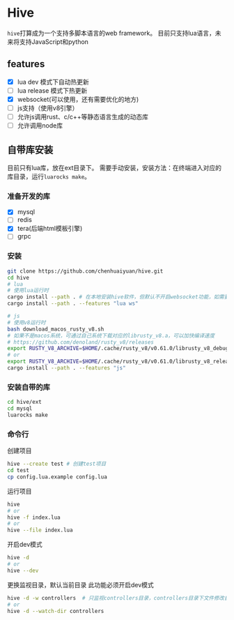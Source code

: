 # Hive

`hive`打算成为一个支持多脚本语言的web framework。
目前只支持lua语言，未来将支持JavaScript和python

## features

- [x] lua dev 模式下自动热更新
- [ ] lua release 模式下热更新
- [x] websocket(可以使用，还有需要优化的地方)
- [ ] js支持（使用v8引擎）
- [ ] 允许js调用rust、c/c++等静态语言生成的动态库
- [ ] 允许调用node库

## 自带库安装

目前只有lua库，放在ext目录下。
需要手动安装，安装方法：在终端进入对应的库目录，运行`luarocks make`。

### 准备开发的库

- [x] mysql
- [ ] redis
- [x] tera(后端html模板引擎)
- [ ] grpc

### 安装

```bash
git clone https://github.com/chenhuaiyuan/hive.git
cd hive
# lua
# 使用lua运行时
cargo install --path . # 在本地安装hive软件，但默认不开启websocket功能，如需要使用websocket，请运行下面命令行
cargo install --path . --features "lua ws"

# js
# 使用v8运行时
bash download_macos_rusty_v8.sh
# 如果不是macos系统，可通过自己系统下载对应的librusty_v8.a，可以加快编译速度
# https://github.com/denoland/rusty_v8/releases
export RUSTY_V8_ARCHIVE=$HOME/.cache/rusty_v8/v0.61.0/librusty_v8_debug_x86_64-apple-darwin.a
# or
export RUSTY_V8_ARCHIVE=$HOME/.cache/rusty_v8/v0.61.0/librusty_v8_release_x86_64-apple-darwin.a
cargo install --path . --features "js"
```

### 安装自带的库

```bash
cd hive/ext
cd mysql
luarocks make
```

### 命令行

创建项目

```bash
hive --create test # 创建test项目
cd test
cp config.lua.example config.lua
```

运行项目

```bash
hive
# or
hive -f index.lua
# or
hive --file index.lua
```

开启dev模式

```bash
hive -d
# or
hive --dev
```

更换监视目录，默认当前目录
此功能必须开启dev模式

```bash
hive -d -w controllers  # 只监视controllers目录，controllers目录下文件修改自动热更新
# or
hive -d --watch-dir controllers
```
